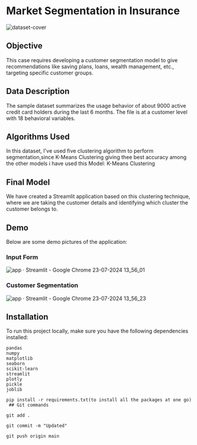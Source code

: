 # Market Segmentation in Insurance

![dataset-cover](https://github.com/user-attachments/assets/6dedd8c8-c7eb-482b-ba57-2fce3ccf9e6c)

## Objective

This case requires developing a customer segmentation model to give recommendations like saving plans, loans, wealth management, etc., targeting specific customer groups.

## Data Description

The sample dataset summarizes the usage behavior of about 9000 active credit card holders during the last 6 months. The file is at a customer level with 18 behavioral variables.

## Algorithms Used

In this dataset, I've used five clustering algorithm to perform segmentation,since K-Means Clustering giving thee best accuracy among the other models i have used this
Model:
K-Means Clustering

## Final Model

We have created a Streamlit application based on this clustering technique, where we are taking the customer details and identifying which cluster the customer belongs to.

## Demo

Below are some demo pictures of the application:

### Input Form
![app · Streamlit - Google Chrome 23-07-2024 13_56_01](https://github.com/user-attachments/assets/b65465c6-7d86-479d-b806-01dddb2f4172)


### Customer Segmentation

![app · Streamlit - Google Chrome 23-07-2024 13_56_23](https://github.com/user-attachments/assets/a27679c1-961b-4dff-b244-d3e41709a69c)

## Installation

To run this project locally, make sure you have the following dependencies installed:

```plaintext
pandas
numpy
matplotlib
seaborn
scikit-learn
streamlit
plotly
pickle
joblib

pip install -r requirements.txt(to install all the packages at one go)
 ## Git commands

git add .

git commit -m "Updated"

git push origin main


